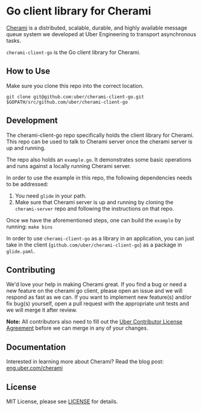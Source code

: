 Go client library for Cherami
=============================

[Cherami](https://eng.uber.com/cherami/) is a distributed, scalable, durable, and highly available message queue system we developed at Uber Engineering to transport asynchronous tasks.

`cherami-client-go` is the Go client library for Cherami.

How to Use
----------
Make sure you clone this repo into the correct location.

`git clone git@github.com:uber/cherami-client-go.git $GOPATH/src/github.com/uber/cherami-client-go`

Development
-----------
The cherami-client-go repo specifically holds the client library for Cherami. This repo can be used to talk to Cherami server once the cherami server is up and running.

The repo also holds an `example.go`. It demonstrates some basic operations and runs against a locally running Cherami server.

In order to use the example in this repo, the following dependencies needs to be addressed:
1. You need `glide` in your path.
2. Make sure that Cherami server is up and running by cloning the `cherami-server` repo and following the instructions on that repo.

Once we have the aforementioned steps, one can build the `example` by running:
`make bins`

In order to use `cherami-client-go` as a library in an application, you can just take in the client (`github.com/uber/cherami-client-go`) as a package in `glide.yaml`.

Contributing
------------
We'd love your help in making Cherami great. If you find a bug or need a new feature on the cherami go client, please open an issue and we will respond as fast as we can. If you want to implement new feature(s) and/or fix bug(s) yourself, open a pull request with the appropriate unit tests and we will merge it after review.

**Note:** All contributors also need to fill out the [Uber Contributor License Agreement](http://t.uber.com/cla) before we can merge in any of your changes.

Documentation
--------------
Interested in learning more about Cherami? Read the blog post:
[eng.uber.com/cherami](https://eng.uber.com/cherami/)

License
-------
MIT License, please see [LICENSE](https://github.com/uber/cherami-client-go/blob/master/LICENSE) for details.
